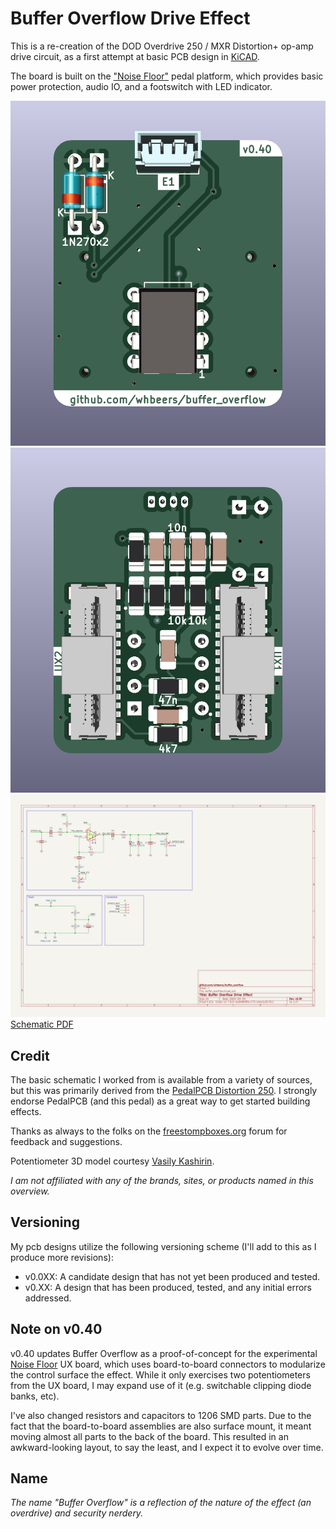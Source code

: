 # Buffer Overflow Drive Effect

This is a re-creation of the DOD Overdrive 250 / MXR Distortion+ op-amp drive circuit, as a first attempt at basic PCB design in [KiCAD](https://www.kicad.org/). 

The board is built on the ["Noise Floor"](https://github.com/whbeers/noise_floor) pedal platform, which provides basic power protection, audio IO, and a footswitch with LED indicator.

![Front render](renders/front.png)
![Back render](renders/back.png)
![Schematic SVG](schematics/buffer_overflow-latest.svg)
[Schematic PDF](schematics/buffer_overflow-latest.pdf)

## Credit
The basic schematic I worked from is available from a variety of sources, but this was primarily derived from the [PedalPCB Distortion 250](https://www.pedalpcb.com/product/dist250/). I strongly endorse PedalPCB (and this pedal) as a great way to get started building effects.

Thanks as always to the folks on the [freestompboxes.org](https://www.freestompboxes.org/) forum for feedback and suggestions.

Potentiometer 3D model courtesy [Vasily Kashirin](https://grabcad.com/vasily.kashirin-1).

*I am not affiliated with any of the brands, sites, or products named in this overview.*

## Versioning

My pcb designs utilize the following versioning scheme (I'll add to this as I produce more revisions):
 - v0.0XX: A candidate design that has not yet been produced and tested.
 - v0.XX: A design that has been produced, tested, and any initial errors addressed.

## Note on v0.40

v0.40 updates Buffer Overflow as a proof-of-concept for the experimental [Noise Floor](https://github.com/whbeers/noise_floor) UX board, which uses board-to-board connectors to modularize the control surface the effect. While it only exercises two potentiometers from the UX board, I may expand use of it (e.g. switchable clipping diode banks, etc).

I've also changed resistors and capacitors to 1206 SMD parts. Due to the fact that the board-to-board assemblies are also surface mount, it meant moving almost all parts to the back of the board. This resulted in an awkward-looking layout, to say the least, and I expect it to evolve over time.

## Name
*The name "Buffer Overflow" is a reflection of the nature of the effect (an overdrive) and security nerdery.*

